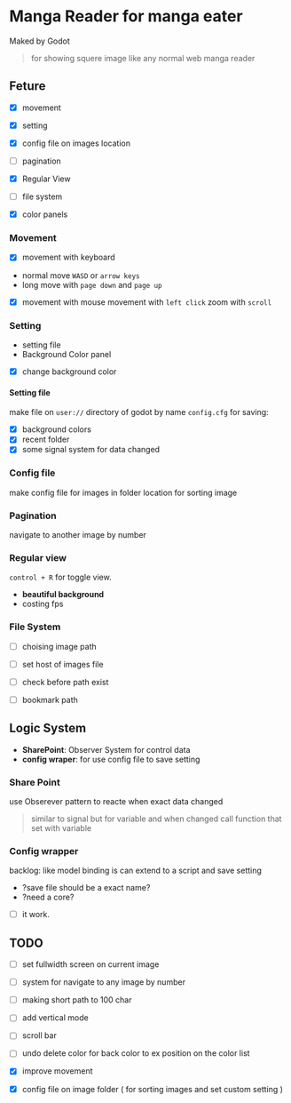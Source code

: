 # Manga Reader for manga eater
Maked by Godot
> for showing squere image like any normal web manga reader


## Feture
- [x] movement
- [x] setting
- [x] config file on images location
- [ ] pagination
- [x] Regular View
- [ ] file system
- [x] color panels


### Movement
- [x] movement with keyboard
* normal move `WASD` or `arrow keys`
* long move with `page down` and `page up`

- [x] movement with mouse
movement with `left click`
zoom with `scroll`




### Setting
* setting file
* Background Color panel
- [x] change background color



#### Setting file
make file on `user://` directory of godot by name `config.cfg`
for saving:
- [x] background colors
- [x] recent folder
- [x] some signal system for data changed

### Config file
make config file for images in folder location
for sorting image

### Pagination
navigate to another image by number

### Regular view
`control + R` for toggle view.
* **beautiful background**
* costing fps


### File System
- [ ] choising image path
- [ ] set host of images file
- [ ] check before path exist
- [ ] bookmark path



## Logic System
* **SharePoint**: Observer System for control data
* **config wraper**: for use config file to save setting

### Share Point
use Obserever pattern to reacte when exact data changed
> similar to signal but for variable and when changed call function that set with variable


### Config wrapper
backlog: like model binding is can extend to a script and save setting
* ?save file should be a exact name?
* ?need a core?
- [ ] it work.

## TODO
- [ ] set fullwidth screen on current image
- [ ] system for navigate to any image by number
- [ ] making short path to 100 char
- [ ] add vertical mode
- [ ] scroll bar
- [ ] undo delete color for back color to ex position on the color list
- [x] improve movement
- [x] config file on image folder ( for sorting images and set custom setting )


